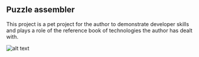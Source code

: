 ## Puzzle assembler

This project is a pet project for the author to demonstrate developer skills and plays a role of the reference book of 
technologies the author has dealt with.

![alt text](https://github.com/alekseybarabanov/puzzle/tree/master/misc/test_image?raw=true)
